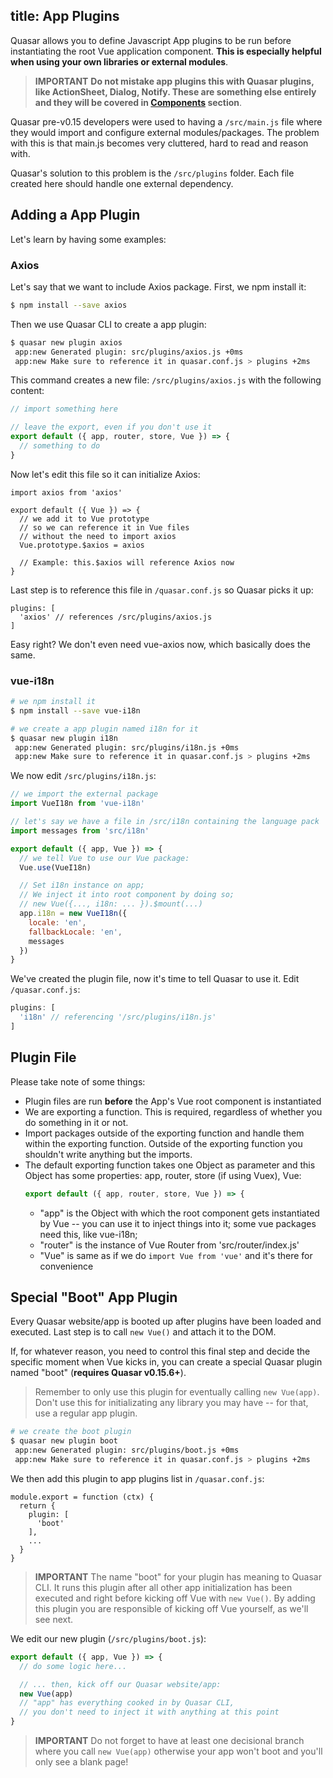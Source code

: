 title: App Plugins
---
Quasar allows you to define Javascript App plugins to be run before instantiating the root Vue application component. **This is especially helpful when using your own libraries or external modules**.

> **IMPORTANT**
> **Do not mistake app plugins this with Quasar plugins, like ActionSheet, Dialog, Notify. These are something else entirely and they will be covered in [Components](/components) section**.

Quasar pre-v0.15 developers were used to having a `/src/main.js` file where they would import and configure external modules/packages. The problem with this is that main.js becomes very cluttered, hard to read and reason with.

Quasar's solution to this problem is the `/src/plugins` folder. Each file created here should handle one external dependency.

## Adding a App Plugin
Let's learn by having some examples:

### Axios
Let's say that we want to include Axios package. First, we npm install it:

```bash
$ npm install --save axios
```

Then we use Quasar CLI to create a app plugin:

```bash
$ quasar new plugin axios
 app:new Generated plugin: src/plugins/axios.js +0ms
 app:new Make sure to reference it in quasar.conf.js > plugins +2ms
```
This command creates a new file: `/src/plugins/axios.js` with the following content:

```js
// import something here

// leave the export, even if you don't use it
export default ({ app, router, store, Vue }) => {
  // something to do
}
```

Now let's edit this file so it can initialize Axios:
```
import axios from 'axios'

export default ({ Vue }) => {
  // we add it to Vue prototype
  // so we can reference it in Vue files
  // without the need to import axios
  Vue.prototype.$axios = axios

  // Example: this.$axios will reference Axios now
}
```

Last step is to reference this file in `/quasar.conf.js` so Quasar picks it up:
```
plugins: [
  'axios' // references /src/plugins/axios.js
]
```

Easy right? We don't even need vue-axios now, which basically does the same.

### vue-i18n
```bash
# we npm install it
$ npm install --save vue-i18n

# we create a app plugin named i18n for it
$ quasar new plugin i18n
 app:new Generated plugin: src/plugins/i18n.js +0ms
 app:new Make sure to reference it in quasar.conf.js > plugins +2ms
```
We now edit `/src/plugins/i18n.js`:
```js
// we import the external package
import VueI18n from 'vue-i18n'

// let's say we have a file in /src/i18n containing the language pack
import messages from 'src/i18n'

export default ({ app, Vue }) => {
  // we tell Vue to use our Vue package:
  Vue.use(VueI18n)

  // Set i18n instance on app;
  // We inject it into root component by doing so;
  // new Vue({..., i18n: ... }).$mount(...)
  app.i18n = new VueI18n({
    locale: 'en',
    fallbackLocale: 'en',
    messages
  })
}
```
We've created the plugin file, now it's time to tell Quasar to use it. Edit `/quasar.conf.js`:
```js
plugins: [
  'i18n' // referencing '/src/plugins/i18n.js'
]
```

## Plugin File
Please take note of some things:
* Plugin files are run **before** the App's Vue root component is instantiated
* We are exporting a function. This is required, regardless of whether you do something in it or not.
* Import packages outside of the exporting function and handle them within the exporting function. Outside of the exporting function you shouldn't write anything but the imports.
* The default exporting function takes one Object as parameter and this Object has some properties: app, router, store (if using Vuex), Vue:
  ```js
  export default ({ app, router, store, Vue }) => {
  ```
  * "app" is the Object with which the root component gets instantiated by Vue -- you can use it to inject things into it; some vue packages need this, like vue-i18n;
  * "router" is the instance of Vue Router from 'src/router/index.js'
  * "Vue" is same as if we do `import Vue from 'vue'` and it's there for convenience

## Special "Boot" App Plugin
Every Quasar website/app is booted up after plugins have been loaded and executed. Last step is to call `new Vue()` and attach it to the DOM.

If, for whatever reason, you need to control this final step and decide the specific moment when Vue kicks in, you can create a special Quasar plugin named "boot" (**requires Quasar v0.15.6+**).

> Remember to only use this plugin for eventually calling `new Vue(app)`. Don't use this for initializating any library you may have -- for that, use a regular app plugin.

```bash
# we create the boot plugin
$ quasar new plugin boot
 app:new Generated plugin: src/plugins/boot.js +0ms
 app:new Make sure to reference it in quasar.conf.js > plugins +2ms
```

We then add this plugin to app plugins list in `/quasar.conf.js`:
```
module.export = function (ctx) {
  return {
    plugin: [
      'boot'
    ],
    ...
  }
}
```

> **IMPORTANT**
> The name "boot" for your plugin has meaning to Quasar CLI. It runs this plugin after all other app initialization has been executed and right before kicking off Vue with `new Vue()`. By adding this plugin you are responsible of kicking off Vue yourself, as we'll see next.

We edit our new plugin (`/src/plugins/boot.js`):
```js
export default ({ app, Vue }) => {
  // do some logic here...

  // ... then, kick off our Quasar website/app:
  new Vue(app)
  // "app" has everything cooked in by Quasar CLI,
  // you don't need to inject it with anything at this point
}
```

> **IMPORTANT**
> Do not forget to have at least one decisional branch where you call `new Vue(app)` otherwise your app won't boot and you'll only see a blank page!
